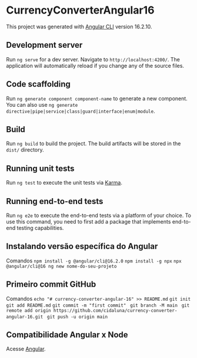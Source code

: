 # CurrencyConverterAngular16

This project was generated with [Angular CLI](https://github.com/angular/angular-cli) version 16.2.10.

## Development server

Run `ng serve` for a dev server. Navigate to `http://localhost:4200/`. The application will automatically reload if you change any of the source files.

## Code scaffolding

Run `ng generate component component-name` to generate a new component. You can also use `ng generate directive|pipe|service|class|guard|interface|enum|module`.

## Build

Run `ng build` to build the project. The build artifacts will be stored in the `dist/` directory.

## Running unit tests

Run `ng test` to execute the unit tests via [Karma](https://karma-runner.github.io).

## Running end-to-end tests

Run `ng e2e` to execute the end-to-end tests via a platform of your choice. To use this command, you need to first add a package that implements end-to-end testing capabilities.

## Instalando versão específica do Angular

Comandos
`npm install -g @angular/cli@16.2.0`
`npm install -g npx`
`npx @angular/cli@16 ng new nome-do-seu-projeto`

## Primeiro commit GitHub

Comandos
`echo "# currency-converter-angular-16" >> README.md`
  `git init`
  `git add README.md`
  `git commit -m "first commit" `
  `git branch -M main `
  `git remote add origin https://github.com/cidaluna/currency-converter-angular-16.git `
  `git push -u origin main `

## Compatibilidade Angular x Node

Acesse [Angular](https://angular.io/guide/versions).
